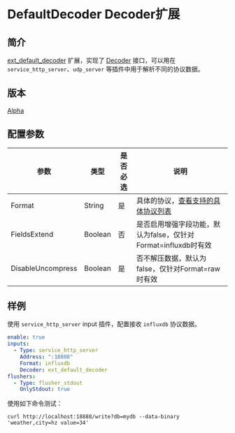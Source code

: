 # DefaultDecoder Decoder扩展

## 简介

[ext_default_decoder](https://github.com/alibaba/ilogtail/blob/main/plugins/extension/default_decoder/default_decoder.go) 扩展，实现了 [Decoder](https://github.com/alibaba/ilogtail/blob/main/pkg/pipeline/extensions/decoder.go) 接口，可以用在 `service_http_server`、`udp_server` 等插件中用于解析不同的协议数据。

## 版本

[Alpha](../stability-level.md)


## 配置参数
| 参数                | 类型      | 是否必选 | 说明                                                                                                  |
|-------------------|---------|------|-----------------------------------------------------------------------------------------------------|
| Format            | String  | 是    | 具体的协议，[查看支持的具体协议列表](https://github.com/alibaba/ilogtail/blob/master/helper/decoder/common/comon.go) |
| FieldsExtend      | Boolean | 否    | 是否启用增强字段功能，默认为false，仅针对Format=influxdb时有效                                                           |
| DisableUncompress | Boolean | 是    | 否不解压数据，默认为false，仅针对Format=raw时有效                                                                    |


## 样例

使用 `service_http_server` input 插件，配置接收 `influxdb` 协议数据。

```yaml
enable: true
inputs:
  - Type: service_http_server
    Address: ":18888"
    Format: influxdb
    Decoder: ext_default_decoder
flushers:
  - Type: flusher_stdout
    OnlyStdout: true
```

使用如下命令测试：
```shell
curl http://localhost:18888/write?db=mydb --data-binary 'weather,city=hz value=34'
```